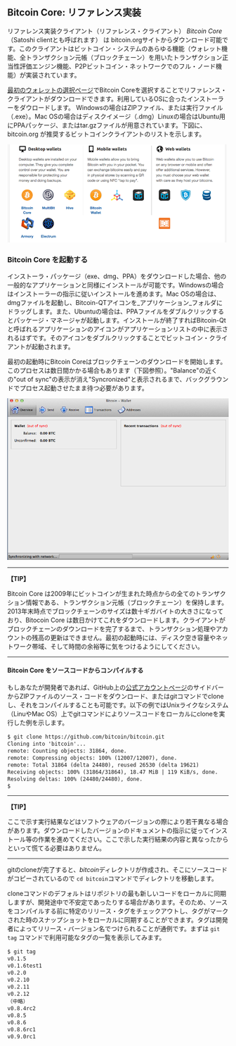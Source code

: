 ## Bitcoin Core: リファレンス実装

リファレンス実装クライアント（リファレンス・クライアント）  *Bitcoin Core* （Satoshi clientとも呼ばれます） は bitcoin.orgサイトからダウンロード可能です。このクライアントはビットコイン・システムのあらゆる機能（ウォレット機能、全トランザクション元帳（ブロックチェーン）を用いたトランザクション正当性評価エンジン機能、P2Pビットコイン・ネットワークでのフル・ノード機能）が実装されています。

[最初のウォレットの選択ページ](http://bitcoin.org/en/choose-your-wallet)でBitcoin Coreを選択することでリファレンス・クライアントがダウンロードできます。利用しているOSに合ったインストーラーをダウロードします。 Windowsの場合はZIPファイル、または実行ファイル（.exe）。Mac OSの場合はディスクイメージ（.dmg）Linuxの場合はUbuntu用にPPAパッケージ、またはtar.gzファイルが用意されています。下図に、bitcoin.org が推奨するビットコインクライアントのリストを示します。

!["bitcoin.orgのクライアント選択画面"](00_images/msbt_0301.png "bitcoin.orgのクライアント選択画面")

 ### Bitcoin Core を起動する
 
 インストーラ・パッケージ（exe、dmg、PPA）をダウンロードした場合、他の一般的なアプリケーションと同様にインストールが可能です。Windowsの場合はインストーラーの指示に従いインストールを進めます。Mac OSの場合は、dmgファイルを起動し、Bitcoin-QTアイコンを_アプリケーション_フォルダにドラッグします。また、Ubuntuの場合は、PPAファイルをダブルクリックするとパッケージ・マネージャが起動します。インストールが終了すればBitcoin-Qtと呼ばれるアプリケーションのアイコンがアプリケーションリストの中に表示されるはずです。そのアイコンをダブルクリックすることでビットコイン・クライアントが起動されます。
 
最初の起動時にBitcoin Coreはブロックチェーンのダウンロードを開始します。このプロセスは数日間かかる場合もあります（下図参照）。"Balance"の近くの"out of sync"の表示が消え"Syncronized"と表示されるまで、バックグラウンドでプロセス起動させたまま待つ必要があります。

!["ブロックチェーンをダウンロード中のBitcoin Core の画面"](00_images/msbt_0302.png "ブロックチェーンをダウンロード中のBitcoin Core の画面")

---
**【TIP】**

Bitcoin Core は2009年にビットコインが生まれた時点からの全てのトランザクション情報である、トランザクション元帳（ブロックチェーン）を保持します。2013年末時点でブロックチェーンのサイズは数十ギガバイトの大きさになっており、Bitocoin Core は数日かけてこれをダウンロードします。クライアントがブロックチェーンのダウンロードを完了するまで、トランザクション処理やアカウントの残高の更新はできません。最初の起動時には、ディスク空き容量やネットワーク帯域、そして時間の余裕等に気をつけるようにしてください。

---

#### Bitcoin Core をソースコードからコンパイルする

もしあなたが開発者であれば、GitHub上の[公式アカウントページ](https://github.com/bitcoin/bitcoin)のサイドバーからZIPファイルのソース・コードをダウンロード、またはgitコマンドでcloneし、それをコンパイルすることも可能です。以下の例ではUnixライクなシステム（LinuやMac OS）上でgitコマンドによりソースコードをローカルにcloneを実行した例を示します。

```
$ git clone https://github.com/bitcoin/bitcoin.git
Cloning into 'bitcoin'...
remote: Counting objects: 31864, done.
remote: Compressing objects: 100% (12007/12007), done.
remote: Total 31864 (delta 24480), reused 26530 (delta 19621)
Receiving objects: 100% (31864/31864), 18.47 MiB | 119 KiB/s, done.
Resolving deltas: 100% (24480/24480), done.
$
```

---
**【TIP】**

ここで示す実行結果などはソフトウェアのバージョンの際により若干異なる場合があります。ダウンロードしたバージョンのドキュメントの指示に従ってインストール等の作業を進めてください。ここで示した実行結果の内容と異なったからといって慌てる必要はありません。

---

gitのcloneが完了すると、*bitcoin*ディレクトリが作成され、そこにソースコードがコピーされているので ``cd bitcoin``コマンドでディレクトリを移動します。

cloneコマンドのデフォルトはリポジトリの最も新しいコードをローカルに同期しますが、開発途中で不安定であったりする場合があります。そのため、ソースをコンパイルする前に特定のリリース・タグをチェックアウトし、タグがマークされた時のスナップショットをローカルに同期することができます。タグは開発者によってリリース・バージョン名でつけられることが通例です。まずは ``git tag`` コマンドで利用可能なタグの一覧を表示してみます。

```
$ git tag
v0.1.5
v0.1.6test1
v0.2.0
v0.2.10
v0.2.11
v0.2.12
（中略）
v0.8.4rc2
v0.8.5
v0.8.6
v0.8.6rc1
v0.9.0rc1
```

